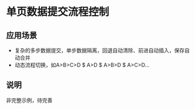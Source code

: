 # 单页数据提交流程控制
## 应用场景
* 复杂的多步数据提交，单步数据隔离，回退自动清除、前进自动插入，保存自动合并
* 动态流程切换，如A>B>C>D $ A>D $ A>B>D $ A>C>D...
## 说明 
非完整示例，待完善
